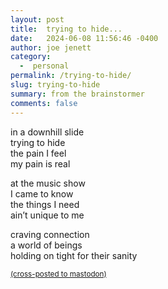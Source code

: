 ```yaml
---
layout: post
title:  trying to hide...
date:   2024-06-08 11:56:46 -0400
author: joe jenett
category:
  -  personal
permalink: /trying-to-hide/
slug: trying-to-hide
summary: from the brainstormer
comments: false
---
```

in a downhill slide  
trying to hide  
the pain I feel  
my pain is real  

at the music show  
I came to know  
the things I need  
ain’t unique to me  

craving connection   
a world of beings   
holding on tight 
for their sanity 

<a href="https://brid.gy/publish/mastodon"><small>(cross-posted to mastodon)</small></a>